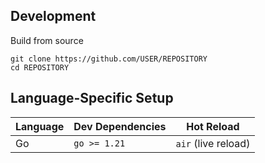 ## Development

Build from source
```
git clone https://github.com/USER/REPOSITORY
cd REPOSITORY
```

## Language-Specific Setup

| Language | Dev Dependencies | Hot Reload           |
|----------|------------------|----------------------|
| Go       | `go >= 1.21`     | `air` (live reload)  |

